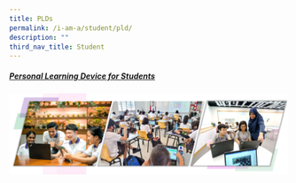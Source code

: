 ```yaml
---
title: PLDs
permalink: /i-am-a/student/pld/
description: ""
third_nav_title: Student
---
```

##### [Personal Learning Device for Students](https://sites.google.com/moe.edu.sg/spectra-student-info-hub/others/pld)
![](/images/ICT2022.png)